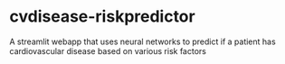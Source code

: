 # cvdisease-riskpredictor
A streamlit webapp that uses neural networks to predict if a patient has cardiovascular disease based on various risk factors
